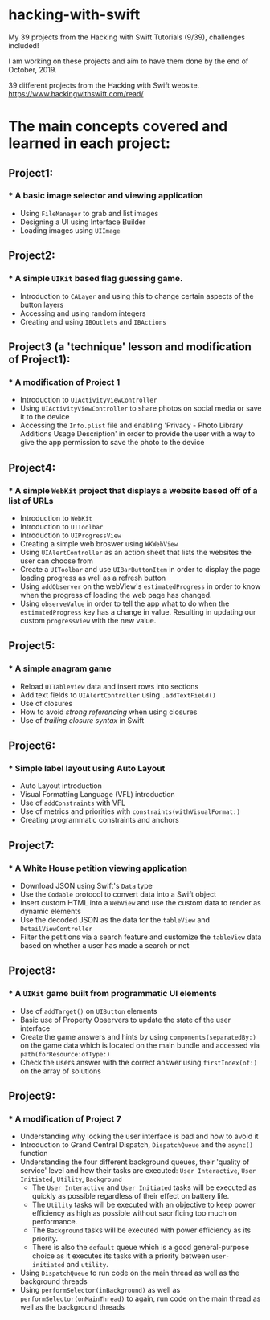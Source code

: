 # hacking-with-swift
My 39 projects from the Hacking with Swift Tutorials (9/39), challenges included! 

I am working on these projects and aim to have them done by the end of October, 2019.


39 different projects from the Hacking with Swift website. https://www.hackingwithswift.com/read/


# The main concepts covered and learned in each project:

## Project1:
 ### * A basic image selector and viewing application
 * Using `FileManager` to grab and list images
 * Designing a UI using Interface Builder
 * Loading images using `UIImage`
 
## Project2:
 ### * A simple `UIKit` based flag guessing game.
 * Introduction to `CALayer` and using this to change certain aspects of the button layers
 * Accessing and using random integers
 * Creating and using `IBOutlets` and `IBActions`

## Project3 (a 'technique' lesson and modification of Project1):
 ### * A modification of Project 1
 * Introduction to `UIActivityViewController`
 * Using `UIActivityViewController` to share photos on social media or save it to the device
 * Accessing the `Info.plist` file and enabling 'Privacy - Photo Library Additions Usage Description' in order to provide the user with a way to give the app permission to save the photo to the device

## Project4:
 ### * A simple `WebKit` project that displays a website based off of a list of URLs
 * Introduction to `WebKit`
 * Introduction to `UIToolbar`
 * Introduction to `UIProgressView`
 * Creating a simple web broswer using `WKWebView`
 * Using `UIAlertController` as an action sheet that lists the websites the user can choose from
 * Create a `UIToolbar` and use `UIBarButtonItem` in order to display the page loading progress as well as a refresh button
 * Using `addObserver` on the webView's `estimatedProgress` in order to know when the progress of loading the web page has changed.
 * Using `observeValue` in order to tell the app what to do when the `estimatedProgress` key has a change in value. Resulting in updating our custom `progressView` with the new value.
 
## Project5:
 ### * A simple anagram game
 * Reload `UITableView` data and insert rows into sections
 * Add text fields to `UIAlertController` using `.addTextField()`
 * Use of closures
 * How to avoid _strong referencing_ when using closures
 * Use of _trailing closure syntax_ in Swift

## Project6:
 ### * Simple label layout using Auto Layout
 * Auto Layout introduction
 * Visual Formatting Language (VFL) introduction
 * Use of `addConstraints` with VFL
 * Use of metrics and priorities with `constraints(withVisualFormat:)`
 * Creating programmatic constraints and anchors
 
## Project7:
 ### * A White House petition viewing application
 * Download JSON using Swift's `Data` type
 * Use the `Codable` protocol to convert data into a Swift object
 * Insert custom HTML into a `WebView` and use the custom data to render as dynamic elements
 * Use the decoded JSON as the data for the `tableView` and `DetailViewController`
 * Filter the petitions via a search feature and customize the `tableView` data based on whether a user has made a search or not

## Project8:
 ### * A `UIKit` game built from programmatic UI elements
 * Use of `addTarget()` on `UIButton` elements
 * Basic use of Property Observers to update the state of the user interface
 * Create the game answers and hints by using `components(separatedBy:)` on the game data which is located on the main bundle and accessed via `path(forResource:ofType:)`
 * Check the users answer with the correct answer using `firstIndex(of:)` on the array of solutions
 
## Project9:
 ### * A modification of Project 7
 * Understanding why locking the user interface is bad and how to avoid it
 * Introduction to Grand Central Dispatch, `DispatchQueue` and the `async()` function
 * Understanding the four different background queues, their 'quality of service' level and how their tasks are executed: `User Interactive`, `User Initiated`, `Utility`, `Background`
   * The `User Interactive` and `User Initiated` tasks will be executed as quickly as possible regardless of their effect on battery life.
   * The `Utility` tasks will be executed with an objective to keep power efficiency as high as possible without sacrificing too much on performance.
   * The `Background` tasks will be executed with power efficiency as its priority.
   * There is also the `default` queue which is a good general-purpose choice as it executes its tasks with a priority between `user-initiated` and `utility`.
  * Using `DispatchQueue` to run code on the main thread as well as the background threads
  * Using `performSelector(inBackground)` as well as `performSelector(onMainThread)` to again, run code on the main thread as well as the background threads
